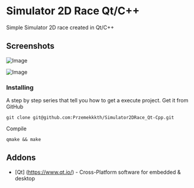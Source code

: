 # Simulator 2D Race Qt/C++
Simple Simulator 2D race created in Qt/C++

## Screenshots

![Image](https://user-images.githubusercontent.com/28188300/174646318-f5e754ee-ab78-4272-add7-78ac3a2f987f.png)

![Image](https://user-images.githubusercontent.com/28188300/174646319-d9011a15-e327-45af-b8b5-83f129f6fa55.png)

### Installing
A step by step series  that tell you how to get a execute project.
Get it from GitHub
```
git clone git@github.com:Przemekkkth/Simulator2DRace_Qt-Cpp.git
```
Compile
```
qmake && make
```
## Addons
* [Qt] (https://www.qt.io/) - Cross-Platform software for embedded & desktop
